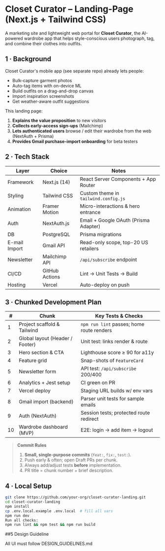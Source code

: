 # Closet Curator – Landing-Page (Next.js + Tailwind CSS)

A marketing site and lightweight web portal for **Closet Curator**, the AI-powered wardrobe app that helps style-conscious users photograph, tag, and combine their clothes into outfits.

## 1 · Background

Closet Curator's mobile app (see separate repo) already lets people:

- Bulk-capture garment photos
- Auto-tag items with on-device ML
- Build outfits on a drag-and-drop canvas
- Import inspiration screenshots
- Get weather-aware outfit suggestions

This landing page:

1. **Explains the value proposition** to new visitors  
2. **Collects early-access sign-ups** (Mailchimp)  
3. **Lets authenticated users** browse / edit their wardrobe from the web (NextAuth + Prisma)  
4. **Provides Gmail purchase-import onboarding** for beta testers

## 2 · Tech Stack

| Layer          | Choice              | Notes                                   |
| -------------- | ------------------- | --------------------------------------- |
| Framework      | Next.js (14)        | React Server Components + App Router    |
| Styling        | Tailwind CSS        | Custom theme in `tailwind.config.js`    |
| Animation      | Framer Motion       | Micro-interactions & hero entrance      |
| Auth           | NextAuth.js         | Email + Google OAuth (Prisma Adapter)   |
| DB             | PostgreSQL          | Prisma migrations                       |
| E-mail Import  | Gmail API           | Read-only scope, top-20 US retailers    |
| Newsletter     | Mailchimp API       | `/api/subscribe` endpoint               |
| CI/CD          | GitHub Actions      | Lint → Unit Tests → Build               |
| Hosting        | Vercel              | Auto-deploy on push                     |

## 3 · Chunked Development Plan

| # | Chunk | Key Tests & Checks |
| - | ----- | ----------------- |
| 1 | Project scaffold & Tailwind | `npm run lint` passes; home route renders |
| 2 | Global layout (Header / Footer) | Unit test: links render & route |
| 3 | Hero section & CTA | Lighthouse score ≥ 90 for a11y |
| 4 | Feature grid | Snap-shots of `FeatureCard` |
| 5 | Newsletter form | API test: `/api/subscribe` 200/400 |
| 6 | Analytics + Jest setup | CI green on PR |
| 7 | Vercel deploy | Staging URL builds w/ env vars |
| 8 | Gmail import (backend) | Parser unit tests for sample emails |
| 9 | Auth (NextAuth) | Session tests; protected route redirect |
|10 | Wardrobe dashboard (MVP) | E2E: login → add item → logout |

> **Commit Rules**  
> 1. **Small, single-purpose commits** (`feat:`, `fix:`, `test:`).  
> 2. Push early & often; open Draft PRs per chunk.  
> 3. Always add/adjust tests **before** implementation.  
> 4. PR title = chunk number + brief description.

## 4 · Local Setup

```bash
git clone https://github.com/your-org/closet-curator-landing.git
cd closet-curator-landing
npm install
cp .env.local.example .env.local  # fill all vars
npm run dev
Run all checks:
npm run lint && npm test && npm run build
```

##5 Design Guideline

All UI must follow DESIGN_GUIDELINES.md 